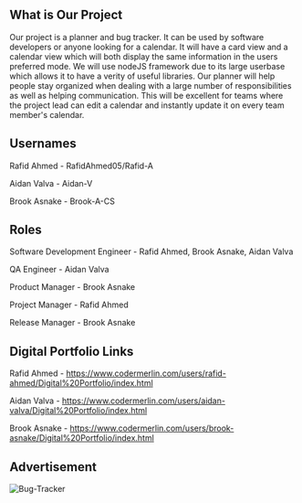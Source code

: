 ## What is Our Project
Our project is a planner and bug tracker. It can be used by software developers or anyone looking for a calendar. It will have a card view and a calendar view which will both display the same information in the users preferred mode. We will use nodeJS framework due to its large userbase which allows it to have a verity of useful libraries. Our planner will help people stay organized when dealing with a large number of responsibilities as well as helping communication. This will be excellent for teams where the project lead can edit a calendar and instantly update it on every team member's calendar.

## Usernames
Rafid Ahmed - RafidAhmed05/Rafid-A

Aidan Valva - Aidan-V

Brook Asnake - Brook-A-CS

## Roles

Software Development Engineer - Rafid Ahmed, Brook Asnake, Aidan Valva

QA Engineer - Aidan Valva

Product Manager - Brook Asnake

Project Manager - Rafid Ahmed

Release Manager - Brook Asnake

## Digital Portfolio Links

Rafid Ahmed - https://www.codermerlin.com/users/rafid-ahmed/Digital%20Portfolio/index.html

Aidan Valva - https://www.codermerlin.com/users/aidan-valva/Digital%20Portfolio/index.html

Brook Asnake - https://www.codermerlin.com/users/brook-asnake/Digital%20Portfolio/index.html

## Advertisement

![Bug-Tracker](https://user-images.githubusercontent.com/70545345/219811792-9039138b-5222-411d-ae9a-4b494d2c41a7.png)


